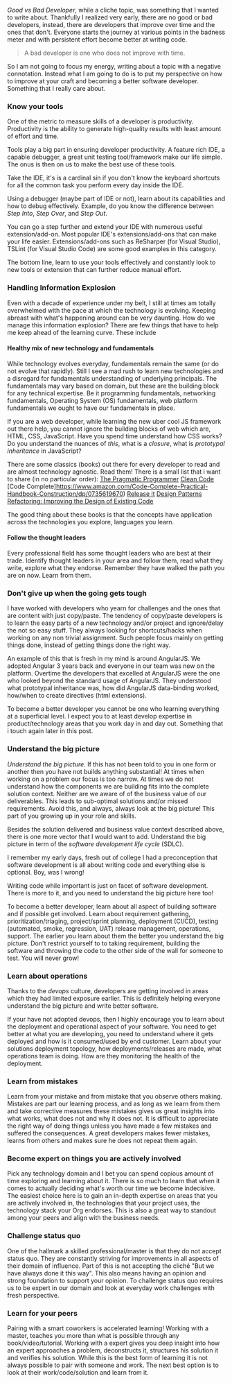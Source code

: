 *Good vs Bad Developer*, while a cliche topic, was something that I wanted to write about. Thankfully I realized very early, there are no good or bad developers, instead, there are developers that improve over time and the ones that don't. Everyone starts the journey at various points in the badness meter and with persistent effort become better at writing code. 

> A bad developer is one who does not improve with time. 

So I am not going to focus my energy, writing about a topic with a negative connotation. Instead what I am going to do is to put my perspective on how to improve at your craft and becoming a better software developer. Something that I really care about.

### Know your tools

One of the metric to measure skills of a developer is productivity. Productivity is the ability to generate high-quality results with least amount of effort and time. 

Tools play a big part in ensuring developer productivity. A feature rich IDE, a capable debugger, a great unit testing tool/framework make our life simple. The onus is then on us to make the best use of these tools. 

Take the IDE, it's is a cardinal sin if you don't know the keyboard shortcuts for all the common task you perform every day inside the IDE. 

Using a debugger (maybe part of IDE or not), learn about its capabilities and how to debug effectively. Example, do you know the difference between *Step Into*, *Step Over*, and *Step Out*.

You can go a step further and extend your IDE with numerous useful extension/add-on. Most popular IDE's extensions/add-ons that can make your life easier. Extensions/add-ons such as ReSharper (for Visual Studio), TSLint (for Visual Studio Code) are some good examples in this category.

The bottom line, learn to use your tools effectively and constantly look to new tools or extension that can further reduce manual effort.

### Handling Information Explosion

Even with a decade of experience under my belt, I still at times am totally overwhelmed with the pace at which the technology is evolving. Keeping abreast with what's happening around can be very daunting. How do we manage this information explosion? There are few things that have to help me keep ahead of the learning curve. These include

#### Healthy mix of new technology and fundamentals

While technology evolves everyday, fundamentals remain the same (or do not evolve that rapidly). Still I see a mad rush to learn new technologies and a disregard for fundamentals understanding of underlying principals. The fundamentals may vary based on domain, but these are the building block for any technical expertise. Be it programming fundamentals, networking fundamentals, Operating System (OS) fundamentals, web platform fundamentals we ought to have our fundamentals in place.

If you are a web developer, while learning the new uber cool JS framework out there help, you cannot ignore the building blocks of web which are, HTML, CSS, JavaScript. Have you spend time understand how CSS works? Do you understand the nuances of *this*, what is a *closure*, what is *prototypal inheritance* in JavaScript?

There are some classics (books) out there for every developer to read and are almost technology agnostic. Read them! There is a small list that i want to share (in no particular order):
[The Pragmatic Programmer](https://www.amazon.com/Pragmatic-Programmer-Journeyman-Master/dp/020161622X/)
[Clean Code](https://www.amazon.com/Clean-Code-Handbook-Software-Craftsmanship/dp/0132350882)
[Code Complete]https://www.amazon.com/Code-Complete-Practical-Handbook-Construction/dp/0735619670)
[Release it](https://www.amazon.com/Release-Production-Ready-Software-Pragmatic-Programmers/dp/0978739213)
[Design Patterns](https://www.amazon.com/Design-Patterns-Elements-Reusable-Object-Oriented/dp/0201633612)
[Refactoring: Improving the Design of Existing Code](https://www.amazon.com/Refactoring-Improving-Design-Existing-Code/dp/0201485672)

The good thing about these books is that the concepts have application across the technologies you explore, languages you learn.

#### Follow the thought leaders

Every professional field has some thought leaders who are best at their trade. Identify thought leaders in your area and follow them, read what they write, explore what they endorse. Remember they have walked the path you are on now. Learn from them.

### Don't give up when the going gets tough

I have worked with developers who yearn for challenges and the ones that are content with just copy/paste. The tendency of copy/paste developers is to learn the easy parts of a new technology and/or project and ignore/delay the not so easy stuff. They always looking for shortcuts/hacks when working on any non trivial assignment. Such people focus mainly on getting things done, instead of getting things done the right way.

An example of this that is fresh in my mind is around AngularJS. We adopted Angular 3 years back and everyone in our team was new on the platform. Overtime the developers that excelled at AngularJS were the one who looked beyond the standard usage of AngularJS. They understood what prototypal inheritance was, how did AngularJS data-binding worked, how/when to create directives (html extensions). 

To become a better developer you cannot be one who learning everything at a superficial level. I expect you to at least develop expertise in product/technology areas that you work day in and day out. Something that i touch again later in this post.

### Understand the big picture

*Understand the big picture*. If this has not been told to you in one form or another then you have not builds anything substantial! At times when working on a problem our focus is too narrow. At times we do not understand how the components we are building fits into the complete solution context. Neither are we aware of  of the business value of our deliverables. This leads to sub-optimal solutions and/or missed requirements. Avoid this, and always, always look at the big picture! This part of you growing up in your role and skills.

Besides the solution delivered and business value context described above, there is one more vector that I would want to add. Understand the big picture in term of the *software development life cycle* (SDLC).

I remember my early days, fresh out of college I had a preconception that software development is all about writing code and everything else is optional. Boy, was I wrong!

Writing code while important is just on facet of software development. There is more to it, and you need to understand the big picture here too!

To become a better developer, learn about all aspect of building software and if possible get involved. Learn about requirement gathering, prioritization/triaging, project/sprint planning, deployment (CI/CD), testing (automated, smoke, regression, UAT) release management, operations, support. The earlier you learn about them the better you understand the big picture. Don't restrict yourself to to taking requirement, building the software and throwing the code to the other side of the wall for someone to test. You will never grow!

### Learn about operations

Thanks to the *devops* culture, developers are getting involved in areas which they had limited exposure earlier. This is definitely helping everyone understand the big picture and write better software.

If your have not adopted devops, then I highly encourage you to learn about the deployment and operational aspect of your software. You need to get better at what you are developing, you need to understand where it gets deployed and how is it consumed/used by end customer. Learn about your solutions deployment topology, how deployments/releases are made, what operations team is doing. How are they monitoring the health of the deployment.

### Learn from mistakes

Learn from your mistake and from mistake that you observe others making. Mistakes are part our learning process, and as long as we learn from them and take corrective measures these mistakes gives us great insights into what works, what does not and why it does not. It is difficult to appreciate the right way of doing things unless you have made a few mistakes and suffered the consequences. A great developers makes fewer mistakes, learns from others and makes sure he does not repeat them again.

### Become expert on things you are actively involved

Pick any technology domain and I bet you can spend copious amount of time exploring and learning about it. There is so much to learn that when it comes to actually deciding what's worth our time we become indecisive. The easiest choice here is to gain an in-depth expertise on areas that you are actively involved in, the technologies that your project uses, the technology stack your Org endorses. This is also a great way to standout among your peers and align with the business needs.

### Challenge status quo

One of the hallmark a skilled professional/master is that they do not accept status quo. They are constantly striving for improvements in all aspects of their domain of influence. Part of this is not accepting the cliché "But we have always done it this way". This also means having an opinion and strong foundation to support your opinion. To challenge status quo requires us to be expert in our domain and look at everyday work challenges with fresh perspective.

### Learn for your peers

Pairing with a smart coworkers is accelerated learning! Working with a master, teaches you more than what is possible through any book/video/tutorial. Working with a expert gives you deep insight into how an expert approaches a problem, deconstructs it, structures his solution it and verifies his solution. While this is the best form of learning it is not always possible to pair with someone and work. The next best option is to look at their work/code/solution and learn from it.
